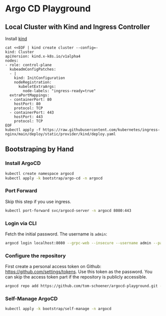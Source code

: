 # Argo CD Playground

## Local Cluster with Kind and Ingress Controller

Install [kind](https://kind.sigs.k8s.io/docs/user/quick-start/)

```
cat <<EOF | kind create cluster --config=-
kind: Cluster
apiVersion: kind.x-k8s.io/v1alpha4
nodes:
- role: control-plane
  kubeadmConfigPatches:
  - |
    kind: InitConfiguration
    nodeRegistration:
      kubeletExtraArgs:
        node-labels: "ingress-ready=true"
  extraPortMappings:
  - containerPort: 80
    hostPort: 80
    protocol: TCP
  - containerPort: 443
    hostPort: 443
    protocol: TCP
EOF
kubectl apply -f https://raw.githubusercontent.com/kubernetes/ingress-nginx/main/deploy/static/provider/kind/deploy.yaml
```

## Bootstraping by Hand

### Install ArgoCD

```sh
kubectl create namespace argocd
kubectl apply -k bootstrap/argo-cd -n argocd
```

### Port Forward

Skip this step if you use ingress.

```sh
kubectl port-forward svc/argocd-server -n argocd 8080:443
```

### Login via CLI

Fetch the initial password. The username is `admin`:

```sh
argocd login localhost:8080 --grpc-web --insecure --username admin --password $(kubectl get secret argocd-initial-admin-secret -n argocd -o jsonpath="{.data.password}" | base64 -d)
```

### Configure the repository

First create a personal access token on Github: https://github.com/settings/tokens. Use this token
as the password. You can skip the access token part if the repository is publicly accessible.

```sh
argocd repo add https://github.com/tom-schoener/argocd-playground.git --username tom-schoener --password <TOKEN>
```

### Self-Manage ArgoCD

```sh
kubectl apply -k bootstrap/self-manage -n argocd
```
